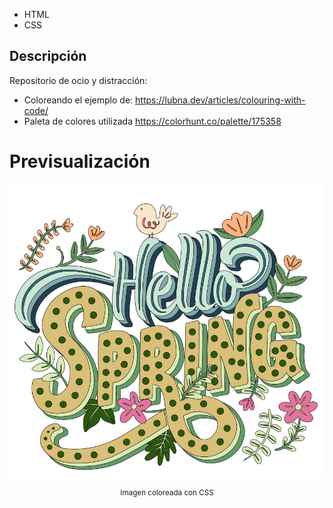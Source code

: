 * HTML
* CSS

## Descripción

Repositorio de ocio y distracción:

* Coloreando el ejemplo de:
https://lubna.dev/articles/colouring-with-code/
* Paleta de colores utilizada
https://colorhunt.co/palette/175358

# Previsualización
<div align="center">
  <img src="images/Screenshot_6.png">
  <small><p>Imagen coloreada con CSS</p></small>
</div>

